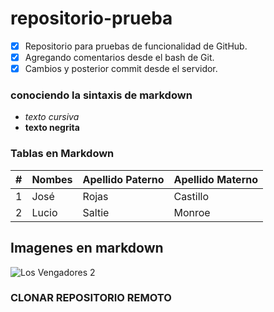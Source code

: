 ﻿# repositorio-prueba
- [X] Repositorio para pruebas de funcionalidad de GitHub.
- [X] Agregando comentarios desde el bash de Git.
- [X] Cambios y posterior commit desde el servidor.

### conociendo la sintaxis de markdown
* *texto cursiva*
* **texto negrita**

### Tablas en Markdown
| # | Nombes  | Apellido Paterno  | Apellido Materno  |
|---|---------|-------------------|-------------------|
| 1 | José    | Rojas             | Castillo          |
| 2 | Lucio    | Saltie             | Monroe          |

## Imagenes en markdown
![Los Vengadores 2](http://cdn.screenrant.com/wp-content/uploads/The-Avengers-2-Ultron-Captain-America-Iron-Man-Official.jpg)

### CLONAR REPOSITORIO REMOTO